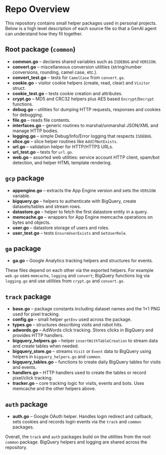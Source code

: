 # Repo Overview

This repository contains small helper packages used in personal projects. Below is a high level description of each source file so that a GenAI agent can understand how they fit together.

## Root package (`common`)
- **common.go** – declares shared variables such as `ISDEBUG` and `VERSION`.
- **convert.go** – miscellaneous conversion utilities (string/number conversions, rounding, camel case, etc.).
- **convert_test.go** – tests for `CamelCase` from `convert.go`.
- **cookie.go** – visitor cookie helpers (create, read, clear) and `Visitor` struct.
- **cookie_test.go** – tests cookie creation and attributes.
- **crypt.go** – MD5 and CRC32 helpers plus AES based `Encrypt`/`Decrypt` functions.
- **debug.go** – utilities for dumping HTTP requests, responses and cookies for debugging.
- **file.go** – reads file contents.
- **interfaces.go** – generic routines to marshal/unmarshal JSON/XML and manage HTTP bodies.
- **logging.go** – simple Debug/Info/Error logging that respects `ISDEBUG`.
- **slice.go** – slice helper routines like `AddIfNotExists`.
- **url.go** – validation helper for HTTP/HTTPS URLs.
- **url_test.go** – tests for `url.go`.
- **web.go** – assorted web utilities: service account HTTP client, spam/bot detection, and helper HTML template rendering.

## `gcp` package
- **appengine.go** – extracts the App Engine version and sets the `VERSION` variable.
- **bigquery.go** – helpers to authenticate with BigQuery, create datasets/tables and stream rows.
- **datastore.go** – helper to fetch the first datastore entity in a query.
- **memcache.go** – wrappers for App Engine memcache operations on bytes and objects.
- **user.go** – datastore storage of users and roles.
- **user_test.go** – tests `EnsureUserExists` and `GetUserRole`.

## `ga` package
- **ga.go** – Google Analytics tracking helpers and structures for events.

These files depend on each other via the exported helpers. For example `web.go` uses `memcache`, `logging` and `convert`; BigQuery functions log via `logging.go` and use utilities from `crypt.go` and `convert.go`.

## `track` package
- **base.go** – package constants including dataset names and the 1×1 PNG used for pixel tracking.
- **config.go** – small helper `getEnv` used across the package.
- **types.go** – structures describing visits and robot hits.
- **adwords.go** – AdWords click tracking. Stores clicks in BigQuery and provides HTTP handlers.
- **bigquery_helpers.go** – helper `insertWithTableCreation` to stream data and create tables when needed.
- **bigquery_store.go** – streams `Visit` or `Event` data to BigQuery using helpers in `bigquery_helpers.go` and `common`.
- **bigquery_tables.go** – functions to create daily BigQuery tables for visits and events.
- **handlers.go** – HTTP handlers used to create the tables or record pixel/click tracking.
- **tracker.go** – core tracking logic for visits, events and bots. Uses memcache and the other helpers above.

## `auth` package
- **auth.go** – Google OAuth helper. Handles login redirect and callback, sets cookies and records login events via the `track` and `common` packages.

Overall, the `track` and `auth` packages build on the utilities from the root `common` package. BigQuery helpers and logging are shared across the repository.
